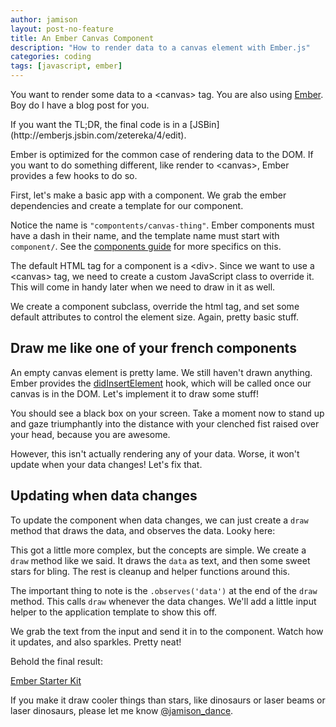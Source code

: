 ```yaml
---
author: jamison
layout: post-no-feature
title: An Ember Canvas Component
description: "How to render data to a canvas element with Ember.js"
categories: coding
tags: [javascript, ember]
---
```


You want to render some data to a &lt;canvas&gt; tag. You are also using
[Ember](http://emberjs.com/). Boy do I have a blog post for you.

<aside>If you want the TL;DR, the final code is in a [JSBin](http://emberjs.jsbin.com/zetereka/4/edit).</aside>

Ember is optimized for the common case of rendering data to the DOM. If you
want to do something different, like render to &lt;canvas&gt;, Ember provides
a few hooks to do so.

First, let's make a basic app with a component. We grab the ember dependencies
and create a template for our component.


<script src='https://gist.github.com/anonymous/89fd59649a8e856e700e.js'></script>

Notice the name is `"compontents/canvas-thing"`. Ember components must have a
dash in their name, and the template name must start with `component/`. See
the [components guide](http://emberjs.com/guides/components/defining-a-component/) for
more specifics on this.

The default HTML tag for a component is a &lt;div&gt;. Since we want to use a
&lt;canvas&gt; tag, we need to create a custom JavaScript class to override it.
This will come in handy later when we need to draw in it as well.

<script src='https://gist.github.com/anonymous/0f783177017b60096814.js'></script>

We create a component subclass, override the html tag, and set some default
attributes to control the element size. Again, pretty basic stuff.


## Draw me like one of your french components

An empty canvas element is pretty lame. We still haven't drawn anything. Ember
provides the [didInsertElement](https://github.com/emberjs/ember.js/blob/d6c3366c84d3bc793c12dd98aec65dd4a9437ca9/packages_es6/ember-views/lib/views/view.js#L1760)
hook, which will be called once our canvas is in the DOM. Let's implement it
to draw some stuff!


<script src='https://gist.github.com/anonymous/6fa8cc1b494e360bc05d.js'></script>


You should see a black box on your screen. Take a moment now to stand up and
gaze triumphantly into the distance with your clenched fist raised over your
head, because you are awesome.


However, this isn't actually rendering any of your data. Worse, it won't update
when your data changes! Let's fix that.

## Updating when data changes

To update the component when data changes, we can just create a `draw` method
that draws the data, and observes the data. Looky here:

<script src='https://gist.github.com/anonymous/6755560b28a16af654ed.js'></script>

This got a little more complex, but the concepts are simple. We create a `draw`
method like we said. It draws the `data` as text, and then some sweet stars
for bling. The rest is cleanup and helper functions around this.

The important thing to note is the `.observes('data')` at the end of the `draw`
method. This calls `draw` whenever the data changes. We'll add a little input
helper to the application template to show this off.

<script src='https://gist.github.com/anonymous/ce353cbacdcb177c762f.js'></script>

We grab the text from the input and send it in to the component. Watch how
it updates, and also sparkles. Pretty neat!

Behold the final result:

<a class="jsbin-embed" href="http://emberjs.jsbin.com/zetereka/4/embed?output">Ember Starter Kit</a><script src="http://static.jsbin.com/js/embed.js"></script>

If you make it draw cooler things than stars, like dinosaurs or laser beams or
laser dinosaurs, please let me know [@jamison_dance](https://twitter.com/jamison_dance).
